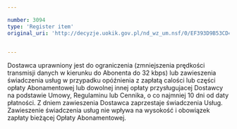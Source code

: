 ```yaml
---

number: 3094
type: 'Register item'
original_uri: 'http://decyzje.uokik.gov.pl/nd_wz_um.nsf/0/EF393D9B53CD4C07C12579F8003AB2E7?OpenDocument'


---
```


Dostawca uprawniony jest do ograniczenia (zmniejszenia prędkości transmisji danych w kierunku do Abonenta do 32 kbps) lub zawieszenia świadczenia usług w przypadku opóźnienia z zapłatą calości lub części opłaty Abonamentowej lub dowolnej innej opłaty przysługujacej Dostawcy na podstawie Umowy, Regulaminu lub Cennika, o co najmniej 10 dni od daty płatności. Z dniem zawieszenia Dostawca zaprzestaje świadczenia Usług. Zawieszenie świadczenia usług nie wpływa na wysokość i obowiązek zapłaty bieżącej Opłaty Abonamentowej.
